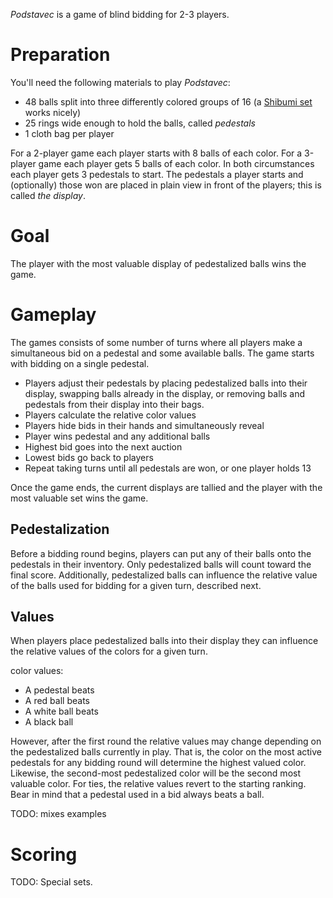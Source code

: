 *Podstavec* is a game of blind bidding for 2-3 players.

Preparation
===========

You'll need the following materials to play *Podstavec*:

 * 48 balls split into three differently colored groups of 16 (a [Shibumi set](http://boardgamegeek.com/boardgame/135270/shibumi) works nicely)
 * 25 rings wide enough to hold the balls, called *pedestals*
 * 1 cloth bag per player
 
 For a 2-player game each player starts with 8 balls of each color.  For a 3-player game each player gets 5 balls of each color.  In both circumstances each player gets 3 pedestals to start.  The pedestals a player starts and (optionally) those won are placed in plain view in front of the players; this is called *the display*.

Goal
====

The player with the most valuable display of pedestalized balls wins the game.

Gameplay
========

The games consists of some number of turns where all players make a simultaneous bid on a pedestal and some available balls. The game starts with bidding on a single pedestal.

 * Players adjust their pedestals by placing pedestalized balls 
   into their display, swapping balls already in the display, or
   removing balls and pedestals from their display into their bags.
 * Players calculate the relative color values
 * Players hide bids in their hands and simultaneously reveal
 * Player wins pedestal and any additional balls
 * Highest bid goes into the next auction
 * Lowest bids go back to players
 * Repeat taking turns until all pedestals are won, or one 
   player holds 13
 
Once the game ends, the current displays are tallied and the player with the most valuable set wins the game.

Pedestalization
---------------

Before a bidding round begins, players can put any of their balls onto the pedestals in their inventory.  Only pedestalized balls will count toward the final score.  Additionally, pedestalized balls can influence the relative value of the balls used for bidding for a given turn, described next.

Values
------

When players place pedestalized balls into their display they can influence the relative values of the colors for a given turn.

color values:

 * A pedestal beats 
 * A red ball beats
 * A white ball beats
 * A black ball

However, after the first round the relative values may change depending on the pedestalized balls currently in play.  That is, the color on the most active pedestals for any bidding round will determine the highest valued color.  Likewise, the second-most pedestalized color will be the second most valuable color.  For ties, the relative values revert to the starting ranking.  Bear in mind that a pedestal used in a bid always beats a ball.

TODO: mixes examples

Scoring
=======

TODO: Special sets.
